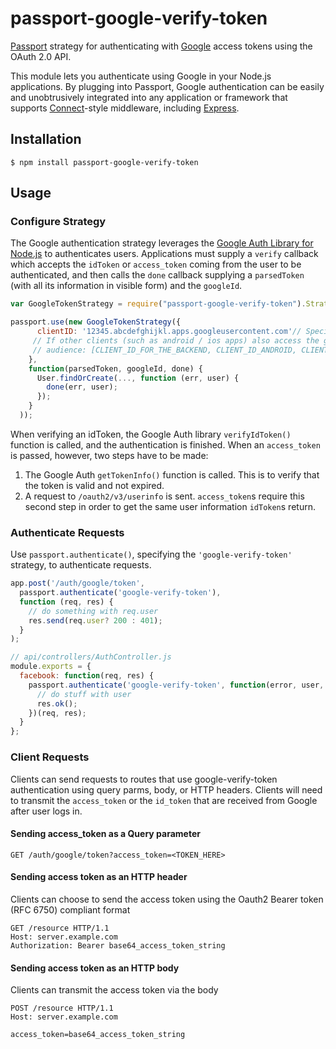 # passport-google-verify-token



[Passport](http://passportjs.org/) strategy for authenticating with [Google](http://www.google.com/)
access tokens using the OAuth 2.0 API.

This module lets you authenticate using Google in your Node.js applications.
By plugging into Passport, Google authentication can be easily and
unobtrusively integrated into any application or framework that supports
[Connect](http://www.senchalabs.org/connect/)-style middleware, including
[Express](http://expressjs.com/).

## Installation

    $ npm install passport-google-verify-token

## Usage

### Configure Strategy

The Google authentication strategy leverages the [Google Auth Library for Node.js](https://github.com/googleapis/google-auth-library-nodejs) to authenticates users. 
Applications must supply a `verify` callback which accepts the `idToken` or `access_token`
coming from the user to be authenticated, and then calls the `done` callback
supplying a `parsedToken` (with all its information in visible form) and the
`googleId`.

```js
var GoogleTokenStrategy = require("passport-google-verify-token").Strategy;

passport.use(new GoogleTokenStrategy({
      clientID: '12345.abcdefghijkl.apps.googleusercontent.com'// Specify the CLIENT_ID of the backend
     // If other clients (such as android / ios apps) also access the google api:
     // audience: [CLIENT_ID_FOR_THE_BACKEND, CLIENT_ID_ANDROID, CLIENT_ID_IOS, CLIENT_ID_SPA]
    },
    function(parsedToken, googleId, done) {
      User.findOrCreate(..., function (err, user) {
        done(err, user);
      });
    }
  ));
```
When verifying an idToken, the Google Auth library `verifyIdToken()` function is called, and the authentication is finished. When an `access_token` is passed, however, two steps have to be made:
1. The Google Auth `getTokenInfo()` function is called. This is to verify that the token is valid and not expired.
2. A request to `/oauth2/v3/userinfo` is sent. `access_token`s require this second step in order to get the same user information `idToken`s return. 

### Authenticate Requests

Use `passport.authenticate()`, specifying the `'google-verify-token'` strategy, to authenticate requests.

```js
app.post('/auth/google/token',
  passport.authenticate('google-verify-token'),
  function (req, res) {
    // do something with req.user
    res.send(req.user? 200 : 401);
  }
);
```



```javascript
// api/controllers/AuthController.js
module.exports = {
  facebook: function(req, res) {
    passport.authenticate('google-verify-token', function(error, user, info) {
      // do stuff with user
      res.ok();
    })(req, res);
  }
};
```

### Client Requests

Clients can send requests to routes that use google-verify-token authentication using query parms, body, or HTTP headers. Clients will need to transmit the `access_token` or the `id_token` that are received from Google after user logs in.

#### Sending access_token as a Query parameter

```
GET /auth/google/token?access_token=<TOKEN_HERE>
```

#### Sending access token as an HTTP header

Clients can choose to send the access token using the Oauth2 Bearer token (RFC 6750) compliant format

```
GET /resource HTTP/1.1
Host: server.example.com
Authorization: Bearer base64_access_token_string
```


#### Sending access token as an HTTP body

Clients can transmit the access token via the body

```
POST /resource HTTP/1.1
Host: server.example.com

access_token=base64_access_token_string
```
  

